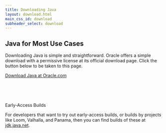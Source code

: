 ```yaml
---
title: Downloading Java
layout: download.html
main_css_id: download
subheader_select: download
---
```


## Java for Most Use Cases

Downloading Java is simple and straightforward. Oracle offers a simple download with a permissive license at its official download
page. Click the button below to be taken to this page.

<a href="https://www.oracle.com/java/technologies/javase-downloads.html" class="btn btn-success btn-lg" id="primary-button">Download Java at Oracle.com</a>


<br /><br /><br />

<div class="card w-50">
  <div class="card-header">
    Early-Access Builds
  </div>
  <div class="card-body">
    <p class="card-text">For developers that want to try out early-access builds, or builds by projects like Loom, Valhalla, and Panama, then you can find builds of these
at <a href="https://jdk.java.net">jdk.java.net</a>.</p>
  </div>
</div>





